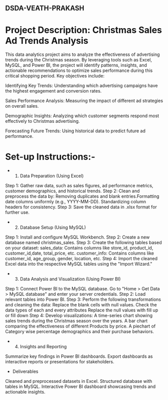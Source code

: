 ##  DSDA-VEATH-PRAKASH

# Project Description: Christmas Sales Ad Trends Analysis

This data analytics project aims to analyze the effectiveness of advertising trends during the Christmas season. By leveraging tools such as Excel, MySQL, and Power BI, the project will identify patterns, insights, and actionable recommendations to optimize sales performance during this critical shopping period. Key objectives include:

Identifying Key Trends: Understanding which advertising campaigns have the highest engagement and conversion rates.

Sales Performance Analysis: Measuring the impact of different ad strategies on overall sales.

Demographic Insights: Analyzing which customer segments respond most effectively to Christmas advertising.

Forecasting Future Trends: Using historical data to predict future ad performance.

# Set-up Instructions:- 
* 1. Data Preparation (Using Excel)

Step 1: Gather raw data, such as sales figures, ad performance metrics, customer demographics, and historical trends.
Step 2: Clean and preprocess the data by:
Removing duplicates and blank entries.Formatting date columns uniformly (e.g., YYYY-MM-DD).
Standardizing column headers for consistency.
Step 3: Save the cleaned data in .xlsx format for further use.

* 2. Database Setup (Using MySQL)

Step 1: Install and configure MySQL Workbench.
Step 2: Create a new database named christmas_sales.
Step 3: Create the following tables based on your dataset:
sales_data: Contains columns like store_id, product_id, customer_id,date, total_price, etc.
customer_info: Contains columns like customer_id, age_group, gender, location, etc.
Step 4: Import the cleaned Excel data into the respective MySQL tables using the "Import Wizard."

* 3. Data Analysis and Visualization (Using Power BI)

Step 1: Connect Power BI to the MySQL database.
Go to "Home > Get Data > MySQL database" and enter your server credentials.
Step 2: Load relevant tables into Power BI.
Step 3: Perform the following transformations and cleaning the data:
Replace the blank cells with null values.
Check the data types of each and every attributes
Replace the null values with fill up or fill down 
Step 4: Develop visualizations:
A time-series chart showing sales trends during the Christmas season over the years.
A bar chart comparing the effectiveness of different Products by price.
A piechart  of Category wise percentage demographics and their purchase behaviors.

* 4. Insights and Reporting

Summarize key findings in Power BI dashboards.
Export dashboards as interactive reports or presentations for stakeholders.

* Deliverables

Cleaned and preprocessed datasets in Excel.
Structured database with tables in MySQL.
Interactive Power BI dashboard showcasing trends and actionable insights.

